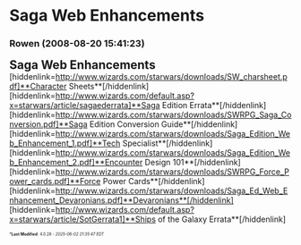 # Saga Web Enhancements

### **Rowen** (2008-08-20 15:41:23)

<span style="font-size: 1.50em;"><strong>Saga Web Enhancements</strong></span>
[hiddenlink=http://www.wizards.com/starwars/downloads/SW_charsheet.pdf]**Character Sheets**[/hiddenlink]
[hiddenlink=http://www.wizards.com/default.asp?x=starwars/article/sagaederrata]**Saga Edition Errata**[/hiddenlink]
[hiddenlink=http://www.wizards.com/starwars/downloads/SWRPG_Saga_Conversion.pdf]**Saga Edition Conversion Guide**[/hiddenlink]
[hiddenlink=http://www.wizards.com/starwars/downloads/Saga_Edition_Web_Enhancement_1.pdf]**Tech Specialist**[/hiddenlink]
[hiddenlink=http://www.wizards.com/starwars/downloads/Saga_Edition_Web_Enhancement_2.pdf]**Encounter Design 101**[/hiddenlink]
[hiddenlink=http://www.wizards.com/starwars/downloads/SWRPG_Force_Power_cards.pdf]**Force Power Cards**[/hiddenlink]
[hiddenlink=http://www.wizards.com/starwars/downloads/Saga_Ed_Web_Enhancement_Devaronians.pdf]**Devaronians**[/hiddenlink]
[hiddenlink=http://www.wizards.com/default.asp?x=starwars/article/SotGerrata1]**Ships of the Galaxy Errata**[/hiddenlink]



<span style="font-size: 0.5em;">***Last Modified**: 4.0.28 - *2025-06-02 21:35:47 EDT*</span>